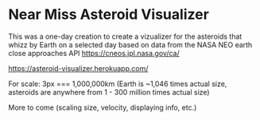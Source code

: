 # Near Miss Asteroid Visualizer

This was a one-day creation to create a vizualizer for the asteroids that whizz by Earth on a selected day based on data from the NASA NEO earth close approaches API https://cneos.jpl.nasa.gov/ca/

https://asteroid-visualizer.herokuapp.com/

For scale: 3px === 1,000,000km
(Earth is ~1,046 times actual size, asteroids are anywhere from 1 - 300 million times actual size)

More to come (scaling size, velocity, displaying info, etc.)



